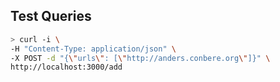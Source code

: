 ## Test Queries

```bash
> curl -i \
-H "Content-Type: application/json" \
-X POST -d "{\"urls\": [\"http://anders.conbere.org\"]}" \
http://localhost:3000/add
```


